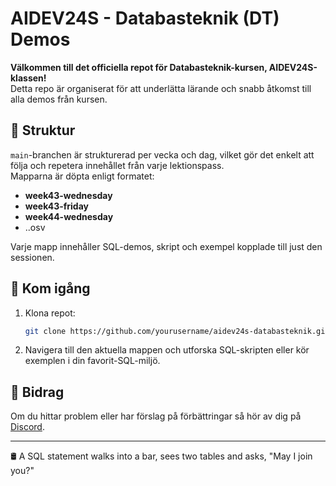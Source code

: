 # AIDEV24S - Databasteknik (DT) Demos

**Välkommen till det officiella repot för Databasteknik-kursen, AIDEV24S-klassen!**  
Detta repo är organiserat för att underlätta lärande och snabb åtkomst till alla demos från kursen.

## 📁 Struktur

`main`-branchen är strukturerad per vecka och dag, vilket gör det enkelt att följa och repetera innehållet från varje lektionspass.  
Mapparna är döpta enligt formatet:

- **week43-wednesday**
- **week43-friday**
- **week44-wednesday**
- ..osv

Varje mapp innehåller SQL-demos, skript och exempel kopplade till just den sessionen.

## 🚀 Kom igång

1. Klona repot:
   ```bash
   git clone https://github.com/yourusername/aidev24s-databasteknik.git
   ```
2. Navigera till den aktuella mappen och utforska SQL-skripten eller kör exemplen i din favorit-SQL-miljö.

## 🌟 Bidrag

Om du hittar problem eller har förslag på förbättringar så hör av dig på [Discord](https://discord.com/channels/1293583229433024529/1293583229646930063).

---

🛢️
A SQL statement walks into a bar, sees two tables and asks, "May I join you?"
